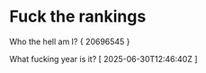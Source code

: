 # Fuck the rankings

Who the hell am I?
{ 20696545 }

What fucking year is it?
[ 2025-06-30T12:46:40Z ]

